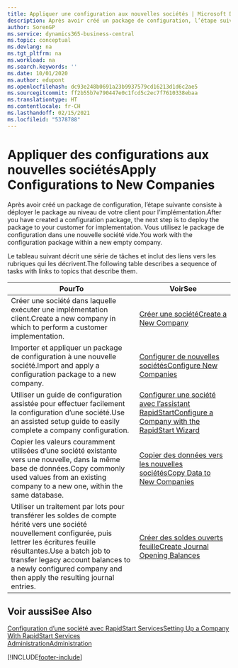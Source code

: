```yaml
---
title: Appliquer une configuration aux nouvelles sociétés | Microsoft Docs
description: Après avoir créé un package de configuration, l’étape suivante consiste à déployer le package au niveau de votre client pour l’implémentation. Vous utilisez la configuration avec une nouvelle société vide.
author: SorenGP
ms.service: dynamics365-business-central
ms.topic: conceptual
ms.devlang: na
ms.tgt_pltfrm: na
ms.workload: na
ms.search.keywords: ''
ms.date: 10/01/2020
ms.author: edupont
ms.openlocfilehash: dc93e248b0691a23b9937579cd16213d1d6c2ae5
ms.sourcegitcommit: ff2b55b7e790447e0c1fcd5c2ec7f7610338ebaa
ms.translationtype: HT
ms.contentlocale: fr-CH
ms.lasthandoff: 02/15/2021
ms.locfileid: "5378788"
---
```

# <a name="apply-configurations-to-new-companies"></a><span data-ttu-id="21508-104">Appliquer des configurations aux nouvelles sociétés</span><span class="sxs-lookup"><span data-stu-id="21508-104">Apply Configurations to New Companies</span></span>
<span data-ttu-id="21508-105">Après avoir créé un package de configuration, l’étape suivante consiste à déployer le package au niveau de votre client pour l’implémentation.</span><span class="sxs-lookup"><span data-stu-id="21508-105">After you have created a configuration package, the next step is to deploy the package to your customer for implementation.</span></span> <span data-ttu-id="21508-106">Vous utilisez le package de configuration dans une nouvelle société vide.</span><span class="sxs-lookup"><span data-stu-id="21508-106">You work with the configuration package within a new empty company.</span></span>  

 <span data-ttu-id="21508-107">Le tableau suivant décrit une série de tâches et inclut des liens vers les rubriques qui les décrivent.</span><span class="sxs-lookup"><span data-stu-id="21508-107">The following table describes a sequence of tasks with links to topics that describe them.</span></span>

|<span data-ttu-id="21508-108">**Pour**</span><span class="sxs-lookup"><span data-stu-id="21508-108">**To**</span></span>|<span data-ttu-id="21508-109">**Voir**</span><span class="sxs-lookup"><span data-stu-id="21508-109">**See**</span></span>|  
|------------|-------------|  
|<span data-ttu-id="21508-110">Créer une société dans laquelle exécuter une implémentation client.</span><span class="sxs-lookup"><span data-stu-id="21508-110">Create a new company in which to perform a customer implementation.</span></span>|[<span data-ttu-id="21508-111">Créer une société</span><span class="sxs-lookup"><span data-stu-id="21508-111">Create a New Company</span></span>](admin-how-to-create-a-new-company.md)|  
|<span data-ttu-id="21508-112">Importer et appliquer un package de configuration à une nouvelle société.</span><span class="sxs-lookup"><span data-stu-id="21508-112">Import and apply a configuration package to a new company.</span></span>|[<span data-ttu-id="21508-113">Configurer de nouvelles sociétés</span><span class="sxs-lookup"><span data-stu-id="21508-113">Configure New Companies</span></span>](admin-how-to-configure-new-companies.md)|  
|<span data-ttu-id="21508-114">Utiliser un guide de configuration assistée pour effectuer facilement la configuration d’une société.</span><span class="sxs-lookup"><span data-stu-id="21508-114">Use an assisted setup guide to easily complete a company configuration.</span></span>|[<span data-ttu-id="21508-115">Configurer une société avec l’assistant RapidStart</span><span class="sxs-lookup"><span data-stu-id="21508-115">Configure a Company with the RapidStart Wizard</span></span>](admin-how-to-configure-a-company-with-the-rapidstart-wizard.md)|
|<span data-ttu-id="21508-116">Copier les valeurs couramment utilisées d’une société existante vers une nouvelle, dans la même base de données.</span><span class="sxs-lookup"><span data-stu-id="21508-116">Copy commonly used values from an existing company to a new one, within the same database.</span></span>|[<span data-ttu-id="21508-117">Copier des données vers les nouvelles sociétés</span><span class="sxs-lookup"><span data-stu-id="21508-117">Copy Data to New Companies</span></span>](admin-how-to-copy-data-to-new-companies.md)|  
|<span data-ttu-id="21508-118">Utiliser un traitement par lots pour transférer les soldes de compte hérité vers une société nouvellement configurée, puis lettrer les écritures feuille résultantes.</span><span class="sxs-lookup"><span data-stu-id="21508-118">Use a batch job to transfer legacy account balances to a newly configured company and then apply the resulting journal entries.</span></span>|[<span data-ttu-id="21508-119">Créer des soldes ouverts feuille</span><span class="sxs-lookup"><span data-stu-id="21508-119">Create Journal Opening Balances</span></span>](admin-how-to-create-journal-opening-balances.md)|  

## <a name="see-also"></a><span data-ttu-id="21508-120">Voir aussi</span><span class="sxs-lookup"><span data-stu-id="21508-120">See Also</span></span>  
[<span data-ttu-id="21508-121">Configuration d’une société avec RapidStart Services</span><span class="sxs-lookup"><span data-stu-id="21508-121">Setting Up a Company With RapidStart Services</span></span>](admin-set-up-a-company-with-rapidstart.md)  
[<span data-ttu-id="21508-122">Administration</span><span class="sxs-lookup"><span data-stu-id="21508-122">Administration</span></span>](admin-setup-and-administration.md)


[!INCLUDE[footer-include](includes/footer-banner.md)]